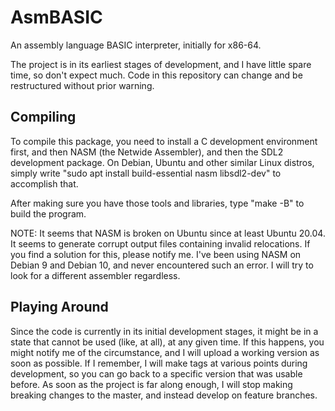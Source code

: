 # AsmBASIC

An assembly language BASIC interpreter, initially for x86-64.

The project is in its earliest stages of development, and I have little spare time, so don't expect much.
Code in this repository can change and be restructured without prior warning.

## Compiling

To compile this package, you need to install a C development environment first, and then NASM (the Netwide Assembler), and then the SDL2 development package.
On Debian, Ubuntu and other similar Linux distros, simply write "sudo apt install build-essential nasm libsdl2-dev" to accomplish that.

After making sure you have those tools and libraries, type "make -B" to build the program.

NOTE: It seems that NASM is broken on Ubuntu since at least Ubuntu 20.04. It seems to generate corrupt output files containing invalid relocations. If you find a solution for this, please notify me. I've been using NASM on Debian 9 and Debian 10, and never encountered such an error. I will try to look for a different assembler regardless.

## Playing Around

Since the code is currently in its initial development stages, it might be in a state that cannot be used (like, at all), at any given time.
If this happens, you might notify me of the circumstance, and I will upload a working version as soon as possible.
If I remember, I will make tags at various points during development, so you can go back to a specific version that was usable before.
As soon as the project is far along enough, I will stop making breaking changes to the master, and instead develop on feature branches.
